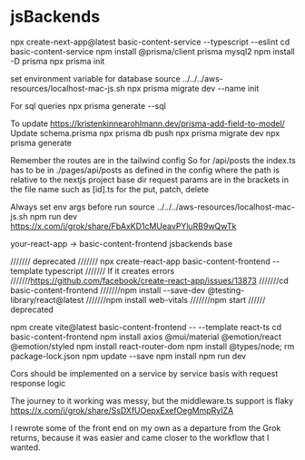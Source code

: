 # jsBackends
 
npx create-next-app@latest basic-content-service --typescript --eslint
cd basic-content-service
npm install @prisma/client prisma mysql2
npm install -D prisma
npx prisma init

set environment variable for database
source ../../../aws-resources/localhost-mac-js.sh
npx prisma migrate dev --name init

For sql queries
npx prisma generate --sql

To update
https://kristenkinnearohlmann.dev/prisma-add-field-to-model/
Update schema.prisma
npx prisma db push
npx prisma migrate dev
npx prisma generate

Remember the routes are in the tailwind config 
So for /api/posts the index.ts has to be in 
./pages/api/posts as defined in the config
where the path is relative to the nextjs project base dir
request params are in the brackets in the file name
such as [id].ts for the put, patch, delete

Always set env args before run
source ../../../aws-resources/localhost-mac-js.sh
npm run dev
https://x.com/i/grok/share/FbAxKD1cMUeavPYluRB9wQwTk

your-react-app -> basic-content-frontend
jsbackends base

/////// deprecated
/////// npx create-react-app basic-content-frontend --template typescript
/////// If it creates errors 
///////https://github.com/facebook/create-react-app/issues/13873
///////cd basic-content-frontend
///////npm install --save-dev @testing-library/react@latest
///////npm install web-vitals
///////npm start
////// deprecated

npm create vite@latest basic-content-frontend -- --template react-ts
cd basic-content-frontend
npm install axios @mui/material @emotion/react @emotion/styled
npm install react-router-dom
npm install @types/node;
rm package-lock.json
npm update --save
npm install
npm run dev

Cors should be implemented on a service by service basis with request response logic

The journey to it working was messy, but the middleware.ts support is flaky 
https://x.com/i/grok/share/SsDXfUOepxExefOegMmpRyIZA

I rewrote some of the front end on my own as a departure from the Grok returns, because it was easier and came closer to the workflow that I wanted.

